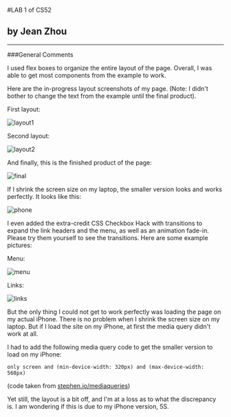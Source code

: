 #LAB 1 of CS52
## by Jean Zhou

---
###General Comments

I used flex boxes to organize the entire layout of the page. Overall, I was able to get most components from the example to work. 

Here are the in-progress layout screenshots of my page. (Note: I didn't bother to change the text from the example until the final product). 

First layout:

![layout1](img/layout1.png)

Second layout:

![layout2](img/layout2.png)

And finally, this is the finished product of the page:

![final](img/final.png)

If I shrink the screen size on my laptop, the smaller version looks and works perfectly. It looks like this:

![phone](img/phone.png)

I even added the extra-credit CSS Checkbox Hack with transitions to expand the link headers and the menu, as well as an animation fade-in. Please try them yourself to see the transitions. Here are some example pictures:

Menu:

![menu](img/menu.png)

Links:

![links](img/links.png)


But the only thing I could not get to work perfectly was loading the page on my actual iPhone. There is no problem when I shrink the screen size on my laptop. But if I load the site on my iPhone, at first the media query didn't work at all.

I had to add the following media query code to get the smaller version to load on my iPhone:

```only screen and (min-device-width: 320px) and (max-device-width: 568px)```

(code taken from [stephen.io/mediaqueries](stephen.io/mediaqueries))

Yet still, the layout is a bit off, and I'm at a loss as to what the discrepancy is. I am wondering if this is due to my iPhone version, 5S.

